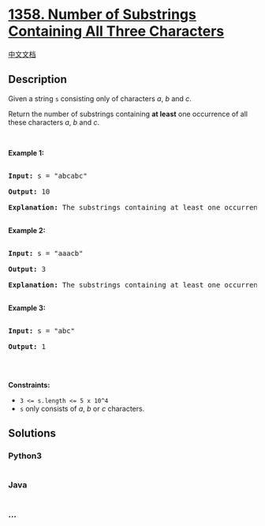 # [1358. Number of Substrings Containing All Three Characters](https://leetcode.com/problems/number-of-substrings-containing-all-three-characters)

[中文文档](/solution/1300-1399/1358.Number%20of%20Substrings%20Containing%20All%20Three%20Characters/README.md)

## Description

<p>Given a string <code>s</code>&nbsp;consisting only of characters <em>a</em>, <em>b</em> and <em>c</em>.</p>

<p>Return the number of substrings containing <b>at least</b>&nbsp;one occurrence of all these characters <em>a</em>, <em>b</em> and <em>c</em>.</p>

<p>&nbsp;</p>

<p><strong>Example 1:</strong></p>

<pre>

<strong>Input:</strong> s = &quot;abcabc&quot;

<strong>Output:</strong> 10

<strong>Explanation:</strong> The substrings containing&nbsp;at least&nbsp;one occurrence of the characters&nbsp;<em>a</em>,&nbsp;<em>b</em>&nbsp;and&nbsp;<em>c are &quot;</em>abc<em>&quot;, &quot;</em>abca<em>&quot;, &quot;</em>abcab<em>&quot;, &quot;</em>abcabc<em>&quot;, &quot;</em>bca<em>&quot;, &quot;</em>bcab<em>&quot;, &quot;</em>bcabc<em>&quot;, &quot;</em>cab<em>&quot;, &quot;</em>cabc<em>&quot; </em>and<em> &quot;</em>abc<em>&quot; </em>(<strong>again</strong>)<em>. </em>

</pre>

<p><strong>Example 2:</strong></p>

<pre>

<strong>Input:</strong> s = &quot;aaacb&quot;

<strong>Output:</strong> 3

<strong>Explanation:</strong> The substrings containing&nbsp;at least&nbsp;one occurrence of the characters&nbsp;<em>a</em>,&nbsp;<em>b</em>&nbsp;and&nbsp;<em>c are &quot;</em>aaacb<em>&quot;, &quot;</em>aacb<em>&quot; </em>and<em> &quot;</em>acb<em>&quot;.</em><em> </em>

</pre>

<p><strong>Example 3:</strong></p>

<pre>

<strong>Input:</strong> s = &quot;abc&quot;

<strong>Output:</strong> 1

</pre>

<p>&nbsp;</p>

<p><strong>Constraints:</strong></p>

<ul>
    <li><code>3 &lt;= s.length &lt;= 5 x 10^4</code></li>
    <li><code>s</code>&nbsp;only consists of&nbsp;<em>a</em>, <em>b</em> or <em>c&nbsp;</em>characters.</li>
</ul>

## Solutions

<!-- tabs:start -->

### **Python3**

```python

```

### **Java**

```java

```

### **...**

```

```

<!-- tabs:end -->
